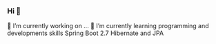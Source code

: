 ### Hi  👋
🔭 I’m currently working on ...
🌱 I’m currently learning programming and developments skills 
Spring Boot 2.7
Hibernate and JPA

<!--
**azizamohamedabdelsalam/azizamohamedabdelsalam** is a ✨ _special_ ✨ repository because its `README.md` (this file) appears on your GitHub profile.

Here are some ideas to get you started:

- 🔭 I’m currently working on ...
- 🌱 I’m currently learning ...
- 👯 I’m looking to collaborate on ...
- 🤔 I’m looking for help with ...
- 💬 Ask me about ...
- 📫 How to reach me: ...
- 😄 Pronouns: ...
- ⚡ Fun fact: ...
-->
